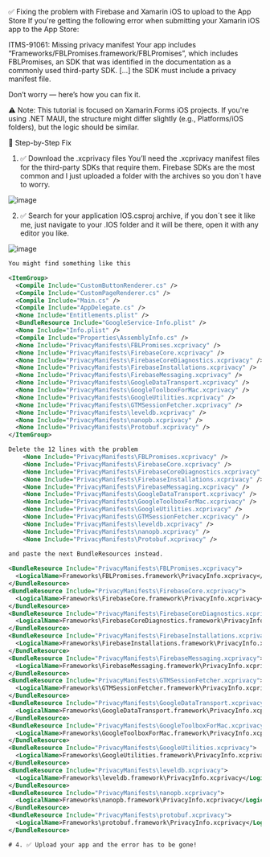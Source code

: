 ✅ Fixing the problem with Firebase and Xamarin iOS to upload to the App Store
If you're getting the following error when submitting your Xamarin iOS app to the App Store:

ITMS-91061: Missing privacy manifest
Your app includes “Frameworks/FBLPromises.framework/FBLPromises”, which includes FBLPromises, an SDK that was identified in the documentation as a commonly used third-party SDK. [...] the SDK must include a privacy manifest file.

Don’t worry — here’s how you can fix it.

⚠️ Note: This tutorial is focused on Xamarin.Forms iOS projects. If you're using .NET MAUI, the structure might differ slightly (e.g., Platforms/iOS folders), but the logic should be similar.

🧩 Step-by-Step Fix
1. ✅ Download the .xcprivacy files
You’ll need the .xcprivacy manifest files for the third-party SDKs that require them. Firebase SDKs are the most common and I just uploaded a folder with the archives so you don´t have to worry.

![image](https://github.com/user-attachments/assets/098126e2-eb92-4e59-8fa8-81a3ea56bf6b)

2. ✅ Search for your application IOS.csproj archive, if you don´t see it like me, just navigate to your .IOS folder and it will be there, open it with any editor you like.

![image](https://github.com/user-attachments/assets/e581b56a-c4a7-4a32-a8ee-a890a6c1103b)

```xml
You might find something like this

<ItemGroup>
  <Compile Include="CustomButtonRenderer.cs" />
  <Compile Include="CustomPageRenderer.cs" />
  <Compile Include="Main.cs" />
  <Compile Include="AppDelegate.cs" />
  <None Include="Entitlements.plist" />
  <BundleResource Include="GoogleService-Info.plist" />
  <None Include="Info.plist" />
  <Compile Include="Properties\AssemblyInfo.cs" />
  <None Include="PrivacyManifests\FBLPromises.xcprivacy" />
  <None Include="PrivacyManifests\FirebaseCore.xcprivacy" />
  <None Include="PrivacyManifests\FirebaseCoreDiagnostics.xcprivacy" />
  <None Include="PrivacyManifests\FirebaseInstallations.xcprivacy" />
  <None Include="PrivacyManifests\FirebaseMessaging.xcprivacy" />
  <None Include="PrivacyManifests\GoogleDataTransport.xcprivacy" />
  <None Include="PrivacyManifests\GoogleToolboxForMac.xcprivacy" />
  <None Include="PrivacyManifests\GoogleUtilities.xcprivacy" />
  <None Include="PrivacyManifests\GTMSessionFetcher.xcprivacy" />
  <None Include="PrivacyManifests\leveldb.xcprivacy" />
  <None Include="PrivacyManifests\nanopb.xcprivacy" />
  <None Include="PrivacyManifests\Protobuf.xcprivacy" />
</ItemGroup>

Delete the 12 lines with the problem
    <None Include="PrivacyManifests\FBLPromises.xcprivacy" />
    <None Include="PrivacyManifests\FirebaseCore.xcprivacy" />
    <None Include="PrivacyManifests\FirebaseCoreDiagnostics.xcprivacy" />
    <None Include="PrivacyManifests\FirebaseInstallations.xcprivacy" />
    <None Include="PrivacyManifests\FirebaseMessaging.xcprivacy" />
    <None Include="PrivacyManifests\GoogleDataTransport.xcprivacy" />
    <None Include="PrivacyManifests\GoogleToolboxForMac.xcprivacy" />
    <None Include="PrivacyManifests\GoogleUtilities.xcprivacy" />
    <None Include="PrivacyManifests\GTMSessionFetcher.xcprivacy" />
    <None Include="PrivacyManifests\leveldb.xcprivacy" />
    <None Include="PrivacyManifests\nanopb.xcprivacy" />
    <None Include="PrivacyManifests\Protobuf.xcprivacy" />
    
and paste the next BundleResources instead.

<BundleResource Include="PrivacyManifests\FBLPromises.xcprivacy">
  <LogicalName>Frameworks\FBLPromises.framework\PrivacyInfo.xcprivacy</LogicalName>
</BundleResource>
<BundleResource Include="PrivacyManifests\FirebaseCore.xcprivacy">
  <LogicalName>Frameworks\FirebaseCore.framework\PrivacyInfo.xcprivacy</LogicalName>
</BundleResource>
<BundleResource Include="PrivacyManifests\FirebaseCoreDiagnostics.xcprivacy">
  <LogicalName>Frameworks\FirebaseCoreDiagnostics.framework\PrivacyInfo.xcprivacy</LogicalName>
</BundleResource>
<BundleResource Include="PrivacyManifests\FirebaseInstallations.xcprivacy">
  <LogicalName>Frameworks\FirebaseInstallations.framework\PrivacyInfo.xcprivacy</LogicalName>
</BundleResource>
<BundleResource Include="PrivacyManifests\FirebaseMessaging.xcprivacy">
  <LogicalName>Frameworks\FirebaseMessaging.framework\PrivacyInfo.xcprivacy</LogicalName>
</BundleResource>
<BundleResource Include="PrivacyManifests\GTMSessionFetcher.xcprivacy">
  <LogicalName>Frameworks\GTMSessionFetcher.framework\PrivacyInfo.xcprivacy</LogicalName>
</BundleResource>
<BundleResource Include="PrivacyManifests\GoogleDataTransport.xcprivacy">
  <LogicalName>Frameworks\GoogleDataTransport.framework\PrivacyInfo.xcprivacy</LogicalName>
</BundleResource>
<BundleResource Include="PrivacyManifests\GoogleToolboxForMac.xcprivacy">
  <LogicalName>Frameworks\GoogleToolboxForMac.framework\PrivacyInfo.xcprivacy</LogicalName>
</BundleResource>
<BundleResource Include="PrivacyManifests\GoogleUtilities.xcprivacy">
  <LogicalName>Frameworks\GoogleUtilities.framework\PrivacyInfo.xcprivacy</LogicalName>
</BundleResource>
<BundleResource Include="PrivacyManifests\leveldb.xcprivacy">
  <LogicalName>Frameworks\leveldb.framework\PrivacyInfo.xcprivacy</LogicalName>
</BundleResource>
<BundleResource Include="PrivacyManifests\nanopb.xcprivacy">
  <LogicalName>Frameworks\nanopb.framework\PrivacyInfo.xcprivacy</LogicalName>
</BundleResource>
<BundleResource Include="PrivacyManifests\protobuf.xcprivacy">
  <LogicalName>Frameworks\protobuf.framework\PrivacyInfo.xcprivacy</LogicalName>
</BundleResource>

# 4. ✅ Upload your app and the error has to be gone!
